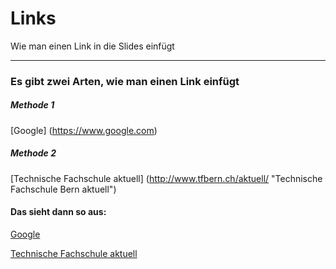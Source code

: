 # Links

Wie man einen Link in die Slides einfügt

---

### Es gibt zwei Arten, wie man einen Link einfügt

##### Methode 1

[Google] (https://www.google.com)

##### Methode 2

[Technische Fachschule aktuell] (http://www.tfbern.ch/aktuell/ "Technische Fachschule Bern aktuell")

#### Das sieht dann so aus:

[Google](https://www.google.com)

[Technische Fachschule aktuell](http://www.tfbern.ch/aktuell/ "Technische Fachschule Bern aktuell")
